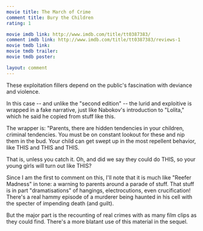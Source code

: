 ```yaml
---
movie title: The March of Crime
comment title: Bury the Children
rating: 1

movie imdb link: http://www.imdb.com/title/tt0387383/
comment imdb link: http://www.imdb.com/title/tt0387383/reviews-1
movie tmdb link: 
movie tmdb trailer: 
movie tmdb poster: 

layout: comment
---
```


These exploitation fillers depend on the public's fascination with deviance and violence. 

In this case -- and unlike the "second edition" -- the lurid and exploitive is wrapped in a fake narrative, just like Nabokov's introduction to "Lolita," which he said he copied from stuff like this.

The wrapper is: "Parents, there are hidden tendencies in your children, criminal tendencies. You must be on constant lookout for these and nip them in the bud. Your child can get swept up in the most repellent behavior, like THIS and THIS and THIS.

That is, unless you catch it. Oh, and did we say they could do THIS, so your young girls will turn out like THIS?

Since I am the first to comment on this, I'll note that it is much like "Reefer Madness" in tone: a warning to parents around a parade of stuff. That stuff is in part "dramatisations" of hangings, electrocutions, even crucification! There's a real hammy episode of a murderer being haunted in his cell with the specter of impending death (and guilt).

But the major part is the recounting of real crimes with as many film clips as they could find. There's a more blatant use of this material in the sequel.